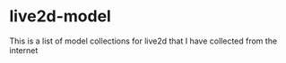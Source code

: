# live2d-model
This is a list of model collections for live2d that I have collected from the internet
